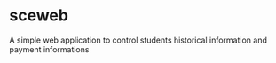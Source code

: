 # sceweb
A simple web application to control students historical information and payment informations
